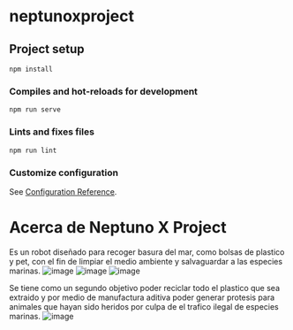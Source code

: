 # neptunoxproject

## Project setup
```
npm install
```

### Compiles and hot-reloads for development
```
npm run serve
```

### Lints and fixes files
```
npm run lint
```

### Customize configuration
See [Configuration Reference](https://cli.vuejs.org/config/).


# Acerca de Neptuno X Project

Es un robot diseñado para recoger basura del mar, como bolsas de plastico y pet, con el fin de limpiar el medio ambiente y salvaguardar a las especies marinas.
![image](https://user-images.githubusercontent.com/99489937/168501206-bad39b78-b1e8-4375-a9c5-0007c91fd11c.png)
![image](https://user-images.githubusercontent.com/99489937/168501258-3405672c-c103-4ffc-8c07-adbb1a05a767.png)
![image](https://user-images.githubusercontent.com/99489937/168501355-58f6aa52-7b32-4c3f-9094-02e3df25559e.png)


Se tiene como un segundo objetivo poder reciclar todo el plastico que sea extraido y por medio de manufactura aditiva poder generar protesis para animales que hayan sido heridos por culpa de el trafico ilegal de especies marinas.
![image](https://user-images.githubusercontent.com/99489937/168501385-625da5ba-f436-4c00-8f5a-797acb802529.png)
